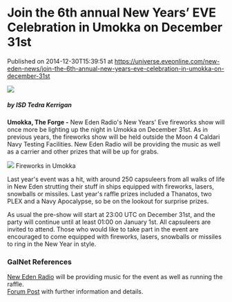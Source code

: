 # Join the 6th annual New Years’ EVE Celebration in Umokka on December 31st
Published on 2014-12-30T15:39:51 at https://universe.eveonline.com/new-eden-news/join-the-6th-annual-new-years-eve-celebration-in-umokka-on-december-31st

![](http://web.ccpgamescdn.com/newssystem/media/64904/1/ISD_IC.png)

#####  by ISD Tedra Kerrigan

 

**Umokka, The Forge -**  New Eden Radio's New Years' Eve fireworks show will once more be lighting up the night in Umokka on December 31st. As in previous years, the fireworks show will be held outside the Moon 4 Caldari Navy Testing Facilities. New Eden Radio will be providing the music as well as a carrier and other prizes that will be up for grabs.

[![](http://web.ccpgamescdn.com/newssystem/media/66791/1/UmokkaFireworks550.jpg)](http://web.ccpgamescdn.com/newssystem/media/66791/1/UmokkaFireworks.png) Fireworks in Umokka

Last year's event was a hit, with around 250 capsuleers from all walks of life in New Eden strutting their stuff in ships equipped with fireworks, lasers, snowballs or missiles. Last year's raffle prizes included a Thanatos, two PLEX and a Navy Apocalypse, so be on the lookout for surprise prizes.

As usual the pre-show will start at 23:00 UTC on December 31st, and the party will continue until at least 01:00 on January 1st. All capsuleers are invited to attend. Those who would like to take part in the event are encouraged to come equipped with fireworks, lasers, snowballs or missiles to ring in the New Year in style.

 

###  GalNet References

[New Eden Radio](http://newedenradio.com/) will be providing music for the event as well as running the raffle.  
[Forum Post](https://forums.eveonline.com/default.aspx?g=posts&m=5346203#post5346203) with further information and details.
